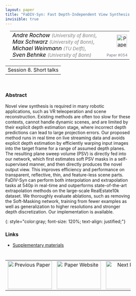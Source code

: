 ```yaml
---
layout: paper
title: "FaDIV-Syn: Fast Depth-Independent View Synthesis using Soft Masks and Implicit Blending"
invisible: true
---
```

<head>
<style>
* {
  box-sizing: border-box;
}

#myInput {
  background-position: 10px 10px;
  background-repeat: no-repeat;
  width: 100%;
  font-size: 100%;
  padding: 12px 20px 12px 40px;
  border: 1px solid #ddd;
  margin-bottom: 12px;
}

#myTable, #myTableA {
  border-collapse: collapse;
  width: 100%;
  border: 1px solid #ddd;
  font-size: 100%;
}

#myTable th, #myTable td, #myTableA th, #myTableA td {
  text-align: left;
  padding: 12px;
}

#myTable tr, #myTableA tr {
  border-bottom: 1px solid #ddd;
}

#myTable tr.header, #myTable tr:hover, #myTableA tr.header, #myTableA tr:hover {
  background-color: #f1f1f1;
}


#eventcounter1 a {
    font-size: 12px;
    color: #ffffff;
    display: block;
}

#eventcounter1 a:hover {
    text-decoration: none;
}

#eventcounter2 a {
    font-size: 12px;
    color: #ffffff;
    display: block;
}

#eventcounter2 a:hover {
    text-decoration: none;
}

</style>
</head>

<table width = "95%" style="padding-left: 15px; margin-left: auto; margin-right: 10px;">
<tr><td style = "vertical-align: top; padding-right: 25px;" rowspan="2">
<span style="color:black; font-size: 110%;"><i>
Andre Rochow <span style="color:gray; font-size: 85%">(University of Bonn)</span><span style="color:gray; font-size: 100%">,</span><br>
Max Schwarz <span style="color:gray; font-size: 85%">(University of Bonn)</span><span style="color:gray; font-size: 100%">,</span><br>
Michael Weinmann <span style="color:gray; font-size: 85%">(TU Delft)</span><span style="color:gray; font-size: 100%">,</span><br>
Sven Behnke <span style="color:gray; font-size: 85%">(University of Bonn)</span>
</i></span>
</td>

<td style="text-align: right;"><a href="http://www.roboticsproceedings.org/rss18/p054.pdf"><img src="{{ site.baseurl }}/images/paper_link.png" alt="Paper Website" width = "33"  height = "40"/></a><br></td>
</tr>
<tr>
<td style="color:#777789; text-align:right; font-size: 75%; margin-right:10px;">Paper&nbsp;#054</td>
</tr>
</table>

<table width="80%" style="margin-top: 20px; margin-left: auto; margin-right: auto;">
  <tr>
    <td style="text-align:center;">Session 8. Short talks</td>
  </tr>
</table>
<br>


### Abstract
Novel view synthesis is required in many robotic applications, such as VR teleoperation and scene reconstruction. Existing methods are often too slow for these contexts, cannot handle dynamic scenes, and are limited by their explicit depth estimation stage, where incorrect depth predictions can lead to large projection errors. Our proposed method runs in real time on live streaming data and avoids explicit depth estimation by efficiently warping input images into the target frame for a range of assumed depth planes. The resulting plane sweep volume (PSV) is directly fed into our network, which first estimates soft PSV masks in a self-supervised manner, and then directly produces the novel output view. This improves efficiency and performance on transparent, reflective, thin, and feature-less scene parts. FaDIV-Syn can perform both interpolation and extrapolation tasks at 540p in real-time and outperforms state-of-the-art extrapolation methods on the large-scale RealEstate10k dataset. We thoroughly evaluate ablations, such as removing the Soft-Masking network, training from fewer examples as well as generalization to higher resolutions and stronger depth discretization. Our implementation is available.

{: style="color:gray; font-size: 120%; text-align: justified;"}


### Links
- [Supplementary materials](http://www.roboticsproceedings.org/rss18/p054_sup.pdf)

<table width="100%" style="margin-top:40px;">
<tr>
    <td style="width: 30%; text-align: center;"><a href="{{ site.baseurl }}/program/papers/053/">
<img src="{{ site.baseurl }}/images/previous_paper_icon.png"
       alt="Previous Paper" width = "142"  height = "90"/> 
</a> </td>
<td style="text-align: center;"><a href="{{ site.baseurl }}/program/papers">
<img src="{{ site.baseurl }}/images/overview_icon.png"
       alt="Paper Website" width = "142"  height = "90"/> 
</a> </td>
    <td style="width: 30%; text-align: center;"><a href="{{ site.baseurl }}/program/papers/055/">
    <img src="{{ site.baseurl }}/images/next_paper_icon.png"
        alt="Next Paper" width = "142"  height = "90"/>
    </a></td>
</tr>
</table>
